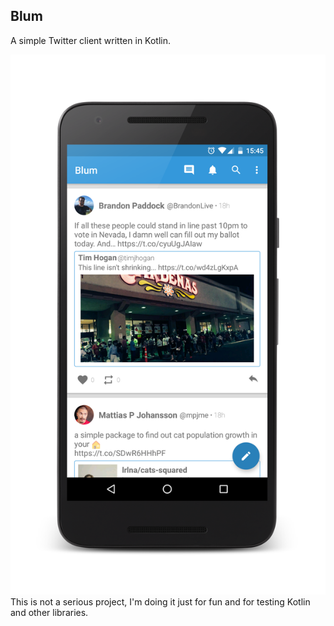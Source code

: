 ## Blum
A simple Twitter client written in Kotlin.  

![Screenshot](screenshots/screenshot_1.png)
This is not a serious project, I'm doing it just for fun and for testing Kotlin and other libraries.
